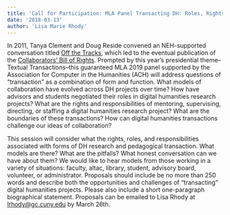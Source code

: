 ```yaml
---
title: 'Call for Participation: MLA Panel Transacting DH: Roles, Rights, and Responsibilities of Collaboration'
date: '2018-03-13'
author: 'Lisa Marie Rhody'
---
```

In 2011, Tanya Clement and Doug Reside convened an NEH-supported conversation titled [Off the Tracks](http://mith.umd.edu/offthetracks/), which led to the eventual publication of the [Collaborators’ Bill of Rights](http://mcpress.media-commons.org/offthetracks/part-one-models-for-collaboration-career-paths-acquiring-institutional-support-and-transformation-in-the-field/a-collaboration/collaborators%E2%80%99-bill-of-rights/). Prompted by this year’s presidential theme–Textual Transactions–this guaranteed MLA 2019 panel supported by the Association for Computer in the Humanities (ACH) will address questions of “transaction” as a combination of form and function. What models of collaboration have evolved across DH projects over time? How have advisors and students negotiated their roles in digital humanities research projects? What are the rights and responsibilities of mentoring, supervising, directing, or staffing a digital humanities research project? What are the boundaries of these transactions? How can digital humanities transactions challenge our ideas of collaboration?

This session will consider what the rights, roles, and responsibilities associated with forms of DH research and pedagogical transaction. What models are there? What are the pitfalls? What honest conversation can we have about them? We would like to hear models from those working in a variety of situations: faculty, altac, library, student, advisory board, volunteer, or administrator. Proposals should include be no more than 250 words and describe both the opportunities and challenges of “transacting” digital humanities projects. Please also include a short one-paragraph biographical statement. Proposals can be emailed to Lisa Rhody at [lrhody@gc.cuny.edu](mailto:lrhody@gc.cuny.edu) by March 26th.
